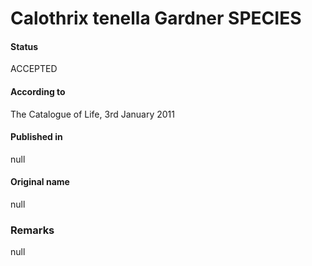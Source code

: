 Calothrix tenella Gardner SPECIES
=======

#### Status
ACCEPTED

#### According to
The Catalogue of Life, 3rd January 2011

#### Published in
null

#### Original name
null

### Remarks
null